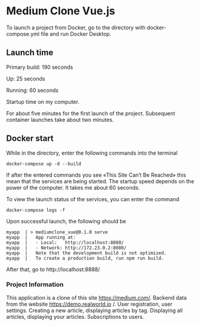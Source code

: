 # Medium Clone Vue.js
To launch a project from Docker, go to the directory with docker-compose.yml file and run Docker Desktop.

## Launch time
Primary build: 190 seconds

Up: 25 seconds

Running: 60 seconds

Startup time on my computer.

For about five minutes for the first launch of the project. Subsequent container launches take about two minutes.

## Docker start
While in the directory, enter the following commands into the terminal
```
docker-compose up -d --build
```
If after the entered commands you see «This Site Can’t Be Reached» this mean that the services are being started. The startup speed depends on the power of the computer. It takes me about 60 seconds.

To view the launch status of the services, you can enter the command
```
docker-compose logs -f
```

Upon successful launch, the following should be
```
myapp  | > mediumclone_vue@0.1.0 serve
myapp  |   App running at:
myapp  |   - Local:   http://localhost:8080/
myapp  |   - Network: http://172.23.0.2:8080/
myapp  |   Note that the development build is not optimized.
myapp  |   To create a production build, run npm run build.
```

After that, go to http://localhost:8888/

###  Project Information
This application is a clone of this site https://medium.com/. Backend data from the website https://demo.realworld.io /. User registration, user settings. Creating a new article, displaying articles by tag. Displaying all articles, displaying your articles. Subscriptions to users. 